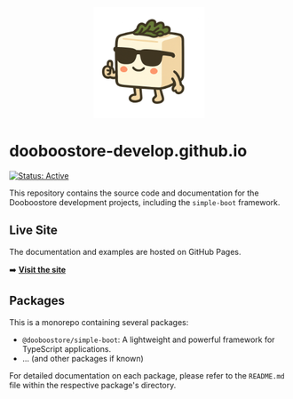 <p align="center">
  <img src="source/apps/dooboostore-develop-page/front-end/assets/images/dooboostore.png" alt="Dooboostore Logo" width="200"/>
</p>

# dooboostore-develop.github.io

[![Status: Active](https://img.shields.io/badge/status-active-success.svg)](https://github.com/dooboostore/dooboostore-develop.github.io)

This repository contains the source code and documentation for the Dooboostore development projects, including the `simple-boot` framework.

## Live Site

The documentation and examples are hosted on GitHub Pages.

➡️ **[Visit the site](https://dooboostore-develop.github.io/)**

## Packages

This is a monorepo containing several packages:

-   `@dooboostore/simple-boot`: A lightweight and powerful framework for TypeScript applications.
-   ... (and other packages if known)

For detailed documentation on each package, please refer to the `README.md` file within the respective package's directory.